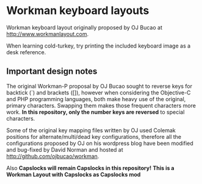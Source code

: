 Workman keyboard layouts
========================

Workman keyboard layout originally proposed by OJ Bucao at http://www.workmanlayout.com.

When learning cold-turkey, try printing the included keyboard image as a desk reference.

## Important design notes

The original Workman-P proposal by OJ Bucao sought to reverse keys for backtick (`) and brackets ([]), however when considering the Objective-C and PHP programming languages, both make heavy use of the original, primary characters. Swapping them makes those frequent characters more work. **In this repository, only the number keys are reversed** to special characters.

Some of the original key mapping files written by OJ used Colemak positions for alternate/multi/dead key configurations, therefore all the configurations proposed by OJ on his wordpress blog have been modified and bug-fixed by David Norman and hosted at http://github.com/ojbucao/workman.

Also **Capslocks will remain Capslocks in this repository!**
**This is a Workman Layout with Capslocks as Capslocks mod**
